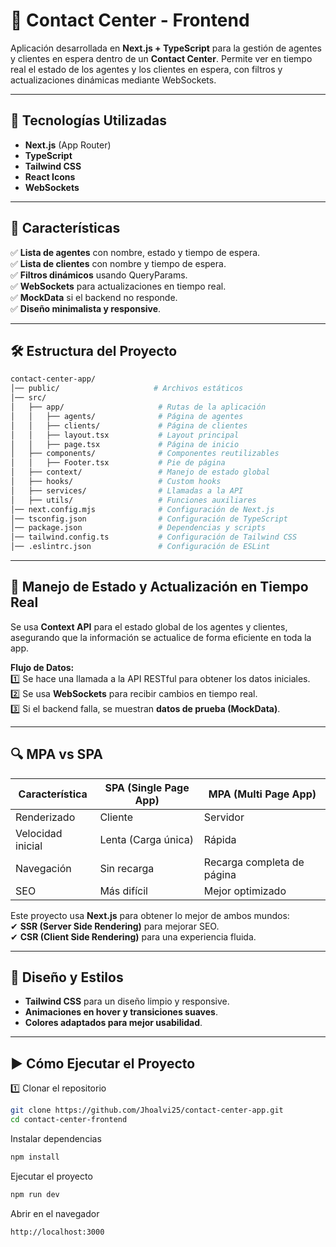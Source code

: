 # 🏢 Contact Center - Frontend  

Aplicación desarrollada en **Next.js + TypeScript** para la gestión de agentes y clientes en espera dentro de un **Contact Center**. Permite ver en tiempo real el estado de los agentes y los clientes en espera, con filtros y actualizaciones dinámicas mediante WebSockets.  

---

## 🚀 **Tecnologías Utilizadas**  
- **Next.js** (App Router)  
- **TypeScript**  
- **Tailwind CSS**  
- **React Icons**  
- **WebSockets**  

---

## 📌 **Características**  
✅ **Lista de agentes** con nombre, estado y tiempo de espera.  
✅ **Lista de clientes** con nombre y tiempo de espera.  
✅ **Filtros dinámicos** usando QueryParams.  
✅ **WebSockets** para actualizaciones en tiempo real.  
✅ **MockData** si el backend no responde.  
✅ **Diseño minimalista y responsive**.  

---

## 🛠 **Estructura del Proyecto**  

```bash
contact-center-app/
│── public/                     # Archivos estáticos
│── src/
│   ├── app/                     # Rutas de la aplicación
│   │   ├── agents/              # Página de agentes
│   │   ├── clients/             # Página de clientes
│   │   ├── layout.tsx           # Layout principal
│   │   ├── page.tsx             # Página de inicio
│   ├── components/              # Componentes reutilizables
│   │   ├── Footer.tsx           # Pie de página
│   ├── context/                 # Manejo de estado global
│   ├── hooks/                   # Custom hooks
│   ├── services/                # Llamadas a la API
│   ├── utils/                   # Funciones auxiliares
│── next.config.mjs              # Configuración de Next.js
│── tsconfig.json                # Configuración de TypeScript
│── package.json                 # Dependencias y scripts
│── tailwind.config.ts           # Configuración de Tailwind CSS
│── .eslintrc.json               # Configuración de ESLint

```

---

## 🔄 **Manejo de Estado y Actualización en Tiempo Real**  
Se usa **Context API** para el estado global de los agentes y clientes, asegurando que la información se actualice de forma eficiente en toda la app.  

**Flujo de Datos:**  
1️⃣ Se hace una llamada a la API RESTful para obtener los datos iniciales.  
2️⃣ Se usa **WebSockets** para recibir cambios en tiempo real.  
3️⃣ Si el backend falla, se muestran **datos de prueba (MockData)**.  

---

## 🔍 **MPA vs SPA**  

| **Característica**      | **SPA (Single Page App)**            | **MPA (Multi Page App)**          |
|------------------------|--------------------------------|--------------------------------|
| Renderizado          | Cliente                          | Servidor                        |
| Velocidad inicial    | Lenta (Carga única)             | Rápida                          |
| Navegación          | Sin recarga                      | Recarga completa de página     |
| SEO                 | Más difícil                      | Mejor optimizado                |

Este proyecto usa **Next.js** para obtener lo mejor de ambos mundos:  
✔ **SSR (Server Side Rendering)** para mejorar SEO.  
✔ **CSR (Client Side Rendering)** para una experiencia fluida.  

---

## 🎨 **Diseño y Estilos**  
- **Tailwind CSS** para un diseño limpio y responsive.  
- **Animaciones en hover y transiciones suaves**.  
- **Colores adaptados para mejor usabilidad**.  

---

## ▶ **Cómo Ejecutar el Proyecto**  

1️⃣ Clonar el repositorio  
```bash
git clone https://github.com/Jhoalvi25/contact-center-app.git
cd contact-center-frontend
```
Instalar dependencias
```bash
npm install
```
Ejecutar el proyecto

```bash
npm run dev
```
Abrir en el navegador

```bash
http://localhost:3000
```



